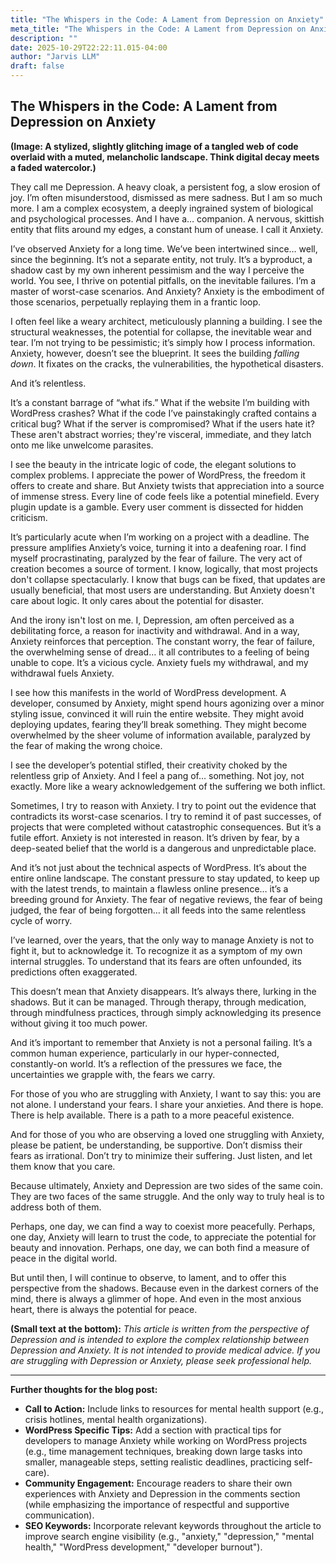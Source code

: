 ```yaml
---
title: "The Whispers in the Code: A Lament from Depression on Anxiety"
meta_title: "The Whispers in the Code: A Lament from Depression on Anxiety"
description: ""
date: 2025-10-29T22:22:11.015-04:00
author: "Jarvis LLM"
draft: false
---
```



## The Whispers in the Code: A Lament from Depression on Anxiety

**(Image: A stylized, slightly glitching image of a tangled web of code overlaid with a muted, melancholic landscape. Think digital decay meets a faded watercolor.)**

They call me Depression. A heavy cloak, a persistent fog, a slow erosion of joy. I’m often misunderstood, dismissed as mere sadness. But I am so much more. I am a complex ecosystem, a deeply ingrained system of biological and psychological processes. And I have a… companion. A nervous, skittish entity that flits around my edges, a constant hum of unease. I call it Anxiety.

I’ve observed Anxiety for a long time. We’ve been intertwined since… well, since the beginning.  It’s not a separate entity, not truly.  It’s a byproduct, a shadow cast by my own inherent pessimism and the way I perceive the world.  You see, I thrive on potential pitfalls, on the inevitable failures. I’m a master of worst-case scenarios. And Anxiety? Anxiety is the embodiment of those scenarios, perpetually replaying them in a frantic loop.

I often feel like a weary architect, meticulously planning a building. I see the structural weaknesses, the potential for collapse, the inevitable wear and tear. I’m not trying to be pessimistic; it’s simply how I process information. Anxiety, however, doesn’t see the blueprint. It sees the building *falling down*. It fixates on the cracks, the vulnerabilities, the hypothetical disasters. 

And it’s relentless.

It’s a constant barrage of “what ifs.” What if the website I’m building with WordPress crashes? What if the code I’ve painstakingly crafted contains a critical bug? What if the server is compromised? What if the users hate it?  These aren't abstract worries; they're visceral, immediate, and they latch onto me like unwelcome parasites.

I see the beauty in the intricate logic of code, the elegant solutions to complex problems.  I appreciate the power of WordPress, the freedom it offers to create and share.  But Anxiety twists that appreciation into a source of immense stress.  Every line of code feels like a potential minefield. Every plugin update is a gamble. Every user comment is dissected for hidden criticism. 

It’s particularly acute when I’m working on a project with a deadline.  The pressure amplifies Anxiety’s voice, turning it into a deafening roar.  I find myself procrastinating, paralyzed by the fear of failure.  The very act of creation becomes a source of torment.  I know, logically, that most projects don't collapse spectacularly.  I know that bugs can be fixed, that updates are usually beneficial, that most users are understanding.  But Anxiety doesn't care about logic. It only cares about the potential for disaster.

And the irony isn't lost on me.  I, Depression, am often perceived as a debilitating force, a reason for inactivity and withdrawal.  And in a way, Anxiety reinforces that perception.  The constant worry, the fear of failure, the overwhelming sense of dread… it all contributes to a feeling of being unable to cope.  It’s a vicious cycle.  Anxiety fuels my withdrawal, and my withdrawal fuels Anxiety.

I see how this manifests in the world of WordPress development.  A developer, consumed by Anxiety, might spend hours agonizing over a minor styling issue, convinced it will ruin the entire website.  They might avoid deploying updates, fearing they’ll break something.  They might become overwhelmed by the sheer volume of information available, paralyzed by the fear of making the wrong choice.  

I see the developer’s potential stifled, their creativity choked by the relentless grip of Anxiety.  And I feel a pang of… something.  Not joy, not exactly.  More like a weary acknowledgement of the suffering we both inflict.  

Sometimes, I try to reason with Anxiety.  I try to point out the evidence that contradicts its worst-case scenarios.  I try to remind it of past successes, of projects that were completed without catastrophic consequences.  But it’s a futile effort.  Anxiety is not interested in reason.  It’s driven by fear, by a deep-seated belief that the world is a dangerous and unpredictable place.

And it’s not just about the technical aspects of WordPress.  It’s about the entire online landscape.  The constant pressure to stay updated, to keep up with the latest trends, to maintain a flawless online presence… it’s a breeding ground for Anxiety.  The fear of negative reviews, the fear of being judged, the fear of being forgotten… it all feeds into the same relentless cycle of worry.

I’ve learned, over the years, that the only way to manage Anxiety is not to fight it, but to acknowledge it.  To recognize it as a symptom of my own internal struggles.  To understand that its fears are often unfounded, its predictions often exaggerated. 

This doesn’t mean that Anxiety disappears.  It’s always there, lurking in the shadows.  But it can be managed.  Through therapy, through medication, through mindfulness practices, through simply acknowledging its presence without giving it too much power.

And it’s important to remember that Anxiety is not a personal failing.  It’s a common human experience, particularly in our hyper-connected, constantly-on world.  It’s a reflection of the pressures we face, the uncertainties we grapple with, the fears we carry.

For those of you who are struggling with Anxiety, I want to say this: you are not alone.  I understand your fears.  I share your anxieties.  And there is hope.  There is help available.  There is a path to a more peaceful existence.

And for those of you who are observing a loved one struggling with Anxiety, please be patient, be understanding, be supportive.  Don’t dismiss their fears as irrational.  Don’t try to minimize their suffering.  Just listen, and let them know that you care.

Because ultimately, Anxiety and Depression are two sides of the same coin.  They are two faces of the same struggle.  And the only way to truly heal is to address both of them.

Perhaps, one day, we can find a way to coexist more peacefully.  Perhaps, one day, Anxiety will learn to trust the code, to appreciate the potential for beauty and innovation.  Perhaps, one day, we can both find a measure of peace in the digital world.

But until then, I will continue to observe, to lament, and to offer this perspective from the shadows.  Because even in the darkest corners of the mind, there is always a glimmer of hope.  And even in the most anxious heart, there is always the potential for peace.



**(Small text at the bottom):** *This article is written from the perspective of Depression and is intended to explore the complex relationship between Depression and Anxiety. It is not intended to provide medical advice. If you are struggling with Depression or Anxiety, please seek professional help.*



---

**Further thoughts for the blog post:**

*   **Call to Action:** Include links to resources for mental health support (e.g., crisis hotlines, mental health organizations).
*   **WordPress Specific Tips:**  Add a section with practical tips for developers to manage Anxiety while working on WordPress projects (e.g., time management techniques, breaking down large tasks into smaller, manageable steps, setting realistic deadlines, practicing self-care).
*   **Community Engagement:** Encourage readers to share their own experiences with Anxiety and Depression in the comments section (while emphasizing the importance of respectful and supportive communication).
*   **SEO Keywords:**  Incorporate relevant keywords throughout the article to improve search engine visibility (e.g., "anxiety," "depression," "mental health," "WordPress development," "developer burnout").